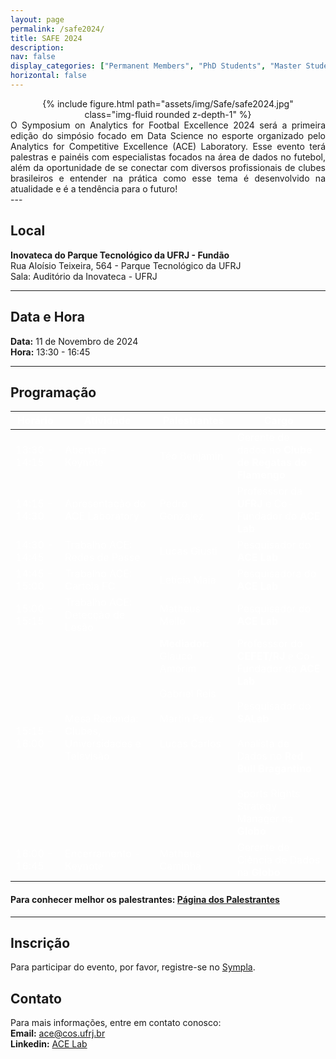 ```yaml
---
layout: page
permalink: /safe2024/
title: SAFE 2024
description:
nav: false
display_categories: ["Permanent Members", "PhD Students", "Master Students", "Undergraduate Students"]
horizontal: false
---
```


<div style="width: 80%; margin: 0 auto; text-align: center;">
{% include figure.html path="assets/img/Safe/safe2024.jpg" class="img-fluid rounded z-depth-1" %}
</div>

<div  style="text-align: justify">
O Symposium on Analytics for Footbal Excellence 2024 será a primeira edição do simpósio focado em Data Science no esporte organizado pelo Analytics for Competitive Excellence (ACE) Laboratory. Esse evento terá palestras e painéis com especialistas focados na área de dados no futebol, além da oportunidade de se conectar com diversos profissionais de clubes brasileiros e entender na prática como esse tema é desenvolvido na atualidade e é a tendência para o futuro! 

</div>
---

## Local

**Inovateca do Parque Tecnológico da UFRJ - Fundão** <br/>
Rua Aloísio Teixeira, 564 - Parque Tecnológico da UFRJ<br/>
Sala: Auditório da Inovateca - UFRJ

---


## Data e Hora

**Data:** 11 de Novembro de 2024  
**Hora:** 13:30 - 16:45

---

## Programação

<table>
  <thead>
    <tr>
      <th style="color: white;">Horário</th>
      <th style="color: white;">Atividade</th>
      <th style="color: white;">Palestrantes</th>
      <th style="color: white;">Cargo</th>
    </tr>
  </thead>
  <tbody>
    <tr>
      <td style="color: white;">13:30 - 14:15</td>
      <td style="color: white;">Abertura - Keynote</td>
      <td style="color: white;">Téo Benjamin</td>
      <td style="color: white;">Gerente de dados no <b>Clube de Regatas do Flamengo</b></td>
    </tr>
    <tr>
      <td style="color: white;">14:15 - 14:30</td>
      <td style="color: white;">Apresentação do ACE Laboratory</td>
      <td style="color: white;">Pedro Gonzalez</td>
      <td style="color: white;">Professsor da <b>UFRJ</b> e Co-Fundador do <b>ACE Lab</b></td>
    </tr>
    <tr>
      <td style="color: white;">14:30 - 14:45</td>
      <td style="color: white;">Trabalho ACE: Redes de Passe</td>
      <td style="color: white;">Lucas Giusti</td>
      <td style="color: white;">Pesquisador do <b>ACE Lab</b></td>
    </tr>
    <tr>
      <td style="color: white;">14:45 - 15:00</td>
      <td style="color: white;">Trabalho ACE: Cartola FC</td>
      <td style="color: white;">Letícia Maia</td>
      <td style="color: white;">Pesquisadora do <b>ACE Lab</b></td>
    </tr>
    <tr>
      <td style="color: white;">15:00 - 15:15</td>
      <td style="color: white;">Trabalho ACE: Detecção de Lesão</td>
      <td style="color: white;">Matheus Mello</td>
      <td style="color: white;">Pesquisador do <b>ACE Lab</b></td>
    </tr>
    <tr>
      <td style="color: white;">15:15 - 16:00</td>
      <td style="color: white;">Mesa Redonda: Clubes, Universidades e Televisão</td>
      <td style="color: white; vertical-align: top;"><b>Mediador:</b> Glauco Amorim<br/><br/> Gabriel Reis <br/><br/>Martin Paré <br/><br/> Lucas Carlos </td>
      <td style="color: white;">Professsor do <b>CEFET/RJ</b> e Co-Fundador do <b>ACE Lab</b> <br/><br/>Pesquisador do <b>SALab</b><br/><br/>Analista de Dados no <b>Red Bull Bragantino</b> <br/><br/> Sports Rights Strategy Manager na <b>Globo</b></td>
    </tr>
    <tr>
      <td style="color: white;">16:00 - 16:45</td>
      <td style="color: white;">Encerramento - Keynote</td>
      <td style="color: white;">Matheus Caminha</td>
      <td style="color: white;">Gerente de Ciência de Dados na <b>Globo</b></td>
    </tr>
  </tbody>
</table>


#### Para conhecer melhor os palestrantes: [Página dos Palestrantes](https://ac3lab.github.io/safe2024_participants/)

---





## Inscrição

Para participar do evento, por favor, registre-se no [Sympla](https://www.sympla.com.br/evento/symposium-on-analytics-for-footbal-excellence-safe-2024/2673929).

## Contato

Para mais informações, entre em contato conosco:<br/>
**Email:** ace@cos.ufrj.br<br/>
**Linkedin:** [ACE Lab](https://br.linkedin.com/company/ac3lab)



